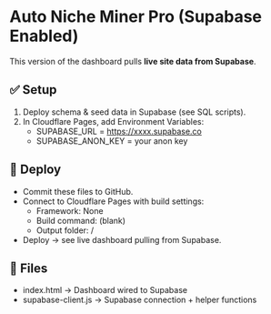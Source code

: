 # Auto Niche Miner Pro (Supabase Enabled)

This version of the dashboard pulls **live site data from Supabase**.

## ✅ Setup
1. Deploy schema & seed data in Supabase (see SQL scripts).
2. In Cloudflare Pages, add Environment Variables:
   - SUPABASE_URL = https://xxxx.supabase.co
   - SUPABASE_ANON_KEY = your anon key

## 🚀 Deploy
- Commit these files to GitHub.
- Connect to Cloudflare Pages with build settings:
  - Framework: None
  - Build command: (blank)
  - Output folder: /
- Deploy → see live dashboard pulling from Supabase.

## 🔹 Files
- index.html → Dashboard wired to Supabase
- supabase-client.js → Supabase connection + helper functions
